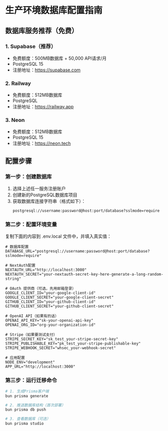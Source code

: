 # 生产环境数据库配置指南

## 数据库服务推荐（免费）

### 1. Supabase（推荐）
- 免费额度：500MB数据库 + 50,000 API请求/月
- PostgreSQL 15
- 注册地址：https://supabase.com

### 2. Railway
- 免费额度：512MB数据库
- PostgreSQL
- 注册地址：https://railway.app

### 3. Neon
- 免费额度：512MB数据库
- PostgreSQL 15
- 注册地址：https://neon.tech

## 配置步骤

### 第一步：创建数据库
1. 选择上述任一服务注册账户
2. 创建新的PostgreSQL数据库项目
3. 获取数据库连接字符串（格式如下）：
   ```
   postgresql://username:password@host:port/database?sslmode=require
   ```

### 第二步：配置环境变量
复制下面的内容到 .env.local 文件中，并填入真实值：

```env
# 数据库配置
DATABASE_URL="postgresql://username:password@host:port/database?sslmode=require"

# NextAuth配置
NEXTAUTH_URL="http://localhost:3000"
NEXTAUTH_SECRET="your-nextauth-secret-key-here-generate-a-long-random-string"

# OAuth 提供商（可选，先用邮箱登录）
GOOGLE_CLIENT_ID="your-google-client-id"
GOOGLE_CLIENT_SECRET="your-google-client-secret"
GITHUB_CLIENT_ID="your-github-client-id"
GITHUB_CLIENT_SECRET="your-github-client-secret"

# OpenAI API（如果有的话）
OPENAI_API_KEY="sk-your-openai-api-key"
OPENAI_ORG_ID="org-your-organization-id"

# Stripe（如果要测试支付）
STRIPE_SECRET_KEY="sk_test_your-stripe-secret-key"
STRIPE_PUBLISHABLE_KEY="pk_test_your-stripe-publishable-key"
STRIPE_WEBHOOK_SECRET="whsec_your-webhook-secret"

# 应用配置
NODE_ENV="development"
APP_URL="http://localhost:3000"
```

### 第三步：运行迁移命令
```bash
# 1. 生成Prisma客户端
bun prisma generate

# 2. 推送数据库结构（首次部署）
bun prisma db push

# 3. 查看数据库（可选）
bun prisma studio
```
